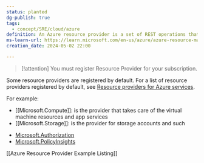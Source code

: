 ```yaml
---
status: planted
dg-publish: true
tags:
  - concept/SRE/cloud/azure
definition: An Azure resource provider is a set of REST operations that enable functionality for a specific Azure service.
ms-learn-url: https://learn.microsoft.com/en-us/azure/azure-resource-manager/management/resource-providers-and-types
creation_date: 2024-05-02 22:00

---
```


> [!attention] 
> You must register Resource Provider for your subscription.

Some resource providers are registered by default. For a list of resource providers registered by default, see [Resource providers for Azure services](https://learn.microsoft.com/en-us/azure/azure-resource-manager/management/azure-services-resource-providers).

For example: 
* [[Microsoft.Compute]]: is the provider that takes care of the virtual machine resources and app services
* [[Microsoft.Storage]]: is the provider for storage accounts and such
- [Microsoft.Authorization](https://learn.microsoft.com/en-us/azure/role-based-access-control/resource-provider-operations#microsoftauthorization)
- [Microsoft.PolicyInsights](https://learn.microsoft.com/en-us/azure/role-based-access-control/resource-provider-operations#microsoftpolicyinsights)

[[Azure Resource Provider Example Listing]]
